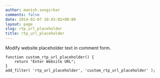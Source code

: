```yaml
---
author: manish.songirkar
comments: false
date: 2014-02-07 10:43:02+00:00
layout: page
slug: rtp_url_placeholder
title: rtp_url_placeholder
---
```


Modify website placeholder text in comment form.

    
    function custom_rtp_url_placeholder() {
        return "Enter Website URL";
    }
    add_filter( 'rtp_url_placeholder', 'custom_rtp_url_placeholder' );
